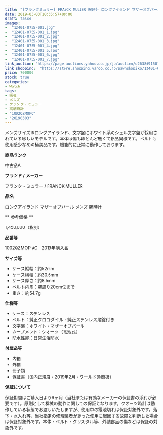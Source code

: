 ```yaml
---
title: "[フランクミュラー] FRANCK MULLER 腕時計 ロングアイランド マザーオブパール 1002QZMOP メンズ 極美品 正規品"
date: 2019-03-03T10:35:57+09:00
draft: false
images:
-  "12401-0755-001.jpg"
-  "12401-0755-001_1.jpg"
-  "12401-0755-001_2.jpg"
-  "12401-0755-001_3.jpg"
-  "12401-0755-001_4.jpg"
-  "12401-0755-001_5.jpg"
-  "12401-0755-001_6.jpg"
-  "12401-0755-001_7.jpg"
link_auction: "https://page.auctions.yahoo.co.jp/jp/auction/u263869150"
link_shopping:  "https://store.shopping.yahoo.co.jp/pawnshopiko/12401-0755-001.html"
price: 700000
stock: true
categories:
- Watch
tags:
- 販売
- メンズ
- フランク・ミュラー
- 高級時計
- "1002QZMOPQ"
- "20190303"
---
```

メンズサイズのロングアイランド、文字盤にホワイト系のシェル文字盤が採用されている珍しいモデルです。本体は傷もほとんど無くて新品同様です。ベルトも使用感少なめの極美品です。機能的に正常に動作しております。

**商品ランク**

中古品A

**ブランド / メーカー**

フランク・ミュラー / FRANCK MULLER

**品名**

ロングアイランド マザーオブパール メンズ 腕時計

** 参考価格 **

1,450,000（税別）

**品番等**

1002QZMOP AC　2019年購入品

**サイズ等**

- ケース縦幅：約52mm
- ケース横幅：約30.6mm
- ケース厚さ：約8.5mm
- ベルト内周：腕周り20cm位まで
- 重さ：約54.7g

**仕様等**

- ケース：ステンレス
- ベルト：純正クロコダイル・純正ステンレス尾錠付き
- 文字盤：ホワイト・マザーオブパール
- ムーブメント：クオーツ（電池式）
- 防水性能：日常生活防水

**付属品等**

- 内箱
- 外箱
- 冊子類
- 保証書（国内正規店・2019年2月・ワールド通商扱）

**保証について**

保証期間はご購入日より6ヶ月（当社または有効なメーカーの保証書の添付が必要です）。原則として機械の動作に関しての保証となります。クオーツ時計は動作している状態でお渡しいたしますが、使用中の電池切れは保証対象外です。落下・水入れ等、当社指定の修理業者が誤った使用に起因する故障と判断した場合は保証対象外です。本体・ベルト・クリスタル等、外装部品の傷などは保証の対象外です。
